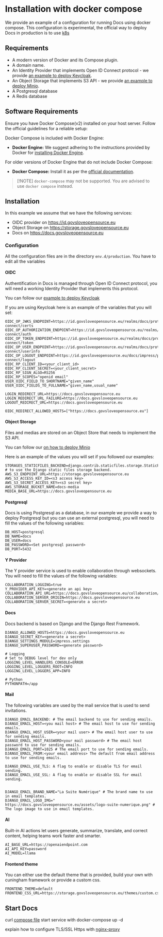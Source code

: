 # Installation with docker compose

We provide an example of a configuration for running Docs using docker compose. This configuration is experimental, the official way to deploy Docs in production is to use [k8s](docs/installation/k8s.md)

## Requirements

- A modern version of Docker and its Compose plugin.
- A domain name.
- An Identity Provider that implements Open ID Connect protocol - we provide [an example to deploy Keycloak](../examples/compose/keycloak/README.md).
- An Object Storage that implements S3 API - we provide [an example to deploy Minio](../examples/compose/minio/README.md).
- A Postgresql database
- A Redis database

## Software Requirements

Ensure you have Docker Compose(v2) installed on your host server. Follow the official guidelines for a reliable setup:

Docker Compose is included with Docker Engine:

- **Docker Engine:** We suggest adhering to the instructions provided by Docker
  for [installing Docker Engine](https://docs.docker.com/engine/install/).

For older versions of Docker Engine that do not include Docker Compose:

- **Docker Compose:** Install it as per the [official documentation](https://docs.docker.com/compose/install/).

> \[!NOTE\]
> `docker-compose` may not be supported. You are advised to use `docker compose` instead.

## Installation

In this example we assume that we have the following services:
- OIDC provider on https://id.govsloveopensource.eu
- Object Storage on https://storage.govsloveopensource.eu
- Docs on https://docs.govsloveopensource.eu

### Configuration

All the configuration files are in the directory `env.d/production`. You have to edit all the variables

#### OIDC

Authentification in Docs is managed through Open ID Connect protocol, you will need a working Identity Provider that implements this protocol.

You can follow our [example to deploy Keycloak](../examples/compose/keycloak/README.md)

If you are using Keycloak here is an example of the variables that you will set:
```
OIDC_OP_JWKS_ENDPOINT=https://id.govsloveopensource.eu/realms/docs/protocol/openid-connect/certs
OIDC_OP_AUTHORIZATION_ENDPOINT=https://id.govsloveopensource.eu/realms/docs/protocol/openid-connect/auth
OIDC_OP_TOKEN_ENDPOINT=https://id.govsloveopensource.eu/realms/docs/protocol/openid-connect/token
OIDC_OP_USER_ENDPOINT=https://id.govsloveopensource.eu/realms/docs/protocol/openid-connect/userinfo
OIDC_OP_LOGOUT_ENDPOINT=https://id.govsloveopensource.eu/docs/impress/protocol/openid-connect/logout
OIDC_RP_CLIENT_ID=<your_client_id>
OIDC_RP_CLIENT_SECRET=<your_client_secret>
OIDC_RP_SIGN_ALGO=RS256
OIDC_RP_SCOPES="openid email"
USER_OIDC_FIELD_TO_SHORTNAME="given_name"
USER_OIDC_FIELDS_TO_FULLNAME="given_name,usual_name"

LOGIN_REDIRECT_URL=https://docs.govsloveopensource.eu
LOGIN_REDIRECT_URL_FAILURE=https://docs.govsloveopensource.eu
LOGOUT_REDIRECT_URL=https://docs.govsloveopensource.eu

OIDC_REDIRECT_ALLOWED_HOSTS=["https://docs.govsloveopensource.eu"]
```

#### Object Storage

Files and medias are stored on an Object Store that needs to implement the S3 API. 

You can follow our [on how to deploy Minio](../examples/compose/minio/README.md)

Here is an example of the values you will set if you followed our examples:
```
STORAGES_STATICFILES_BACKEND=django.contrib.staticfiles.storage.StaticFilesStorage # to use the Django static files storage backend.
AWS_S3_ENDPOINT_URL=https://storage.govsloveopensource.eu
AWS_S3_ACCESS_KEY_ID=<s3 access key>
AWS_S3_SECRET_ACCESS_KEY=<s3 secret key>
AWS_STORAGE_BUCKET_NAME=docs-media
MEDIA_BASE_URL=https://docs.govsloveopensource.eu
```

#### Postgresql

Docs is using Postgresql as a database, in our example we provide a way to deploy Postgresql but you can use an external postgresql, you will need to fill the values of the following variables:
```
DB_HOST=postgresql
DB_NAME=docs
DB_USER=docs
DB_PASSWORD=<Set postgresql password>
DB_PORT=5432
```

#### Y Provider

The Y provider service is used to enable collaboration through websockets. You will need to fill the values of the following variables:

```
COLLABORATION_LOGGING=true
Y_PROVIDER_API_KEY=<generate an api key>
COLLABORATION_API_URL=https://docs.govsloveopensource.eu/collaboration/api/
COLLABORATION_SERVER_ORIGIN=https://docs.govsloveopensource.eu
COLLABORATION_SERVER_SECRET=<generate a secret>
```

#### Docs

Docs backend is based on Django and the Django Rest Framework.

```
DJANGO_ALLOWED_HOSTS=https://docs.govsloveopensource.eu
DJANGO_SECRET_KEY=<generate a secret>
DJANGO_SETTINGS_MODULE=impress.settings
DJANGO_SUPERUSER_PASSWORD=<generate password>

# Logging
# Set to DEBUG level for dev only
LOGGING_LEVEL_HANDLERS_CONSOLE=ERROR
LOGGING_LEVEL_LOGGERS_ROOT=INFO
LOGGING_LEVEL_LOGGERS_APP=INFO

# Python
PYTHONPATH=/app
```
#### Mail 

The following variables are used by the mail service that is used to send invitations. 

```
DJANGO_EMAIL_BACKEND: # The email backend to use for sending emails.
DJANGO_EMAIL_HOST=<you mail host> # The email host to use for sending emails.
DJANGO_EMAIL_HOST_USER=<your mail user> # The email host user to use for sending emails.
DJANGO_EMAIL_HOST_PASSWORD<your mail password> # The email host password to use for sending emails.
DJANGO_EMAIL_PORT=1025 # The email port to use for sending emails.
DJANGO_EMAIL_FROM:<your email address> The default from email address to use for sending emails.

DJANGO_EMAIL_USE_TLS: A flag to enable or disable TLS for email sending.
DJANGO_EMAIL_USE_SSL: A flag to enable or disable SSL for email sending.


DJANGO_EMAIL_BRAND_NAME="La Suite Numérique" # The brand name to use in email templates.
DJANGO_EMAIL_LOGO_IMG=" https://docs.govsloveopensource.eu/assets/logo-suite-numerique.png" # The logo image to use in email templates.
```
#### AI

Built-in AI actions let users generate, summarize, translate, and correct content, helping teams work faster and smarter.
```
AI_BASE_URL=https://openaiendpoint.com
AI_API_KEY=password
AI_MODEL=llama
```

#### Frontend theme

You can either use the default theme that is provided, build your own with cuningham framework or provide a custom css.
```
FRONTEND_THEME=default
FRONTEND_CSS_URL=https://storage.govsloveopensource.eu/themes/custom.css
```

## Start Docs 

curl [compose file](../examples/compose/docs/compose.yaml)
start service with docker-compose up -d

explain how to configure TLS/SSL Https with [nginx-proxy](../examples/compose/nginx-proxy/)
